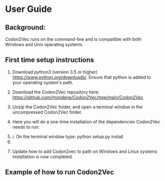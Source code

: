 # User Guide 

## Background:
Codon2Vec runs on the command-line and is compatible with both Windows and Unix operating systems. 
## First time setup instructions
1. Download python3 (version 3.5 or higher) https://www.python.org/downloads/. Ensure that python is added to your operating system's path.
2. Download the Codon2Vec repository here: https://github.com/rhondene/Codon2Vec/tree/main/Codon2Vec
3. Unzip the Codon2Vec folder, and open a terminal window in the uncompressed Codon2Vec folder. 
4. Here you will do a one-time installation of the dependencies Codon2Vec needs to run:

      <li> i. On the terminal window type: python setup.py install </li> 
5.
6. Update how to add Codon2vec to path on Windows and Linux systems
Installation is now completed.


## Example of how to run Codon2Vec




